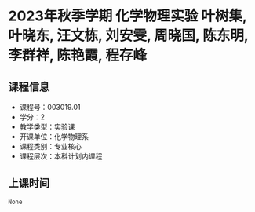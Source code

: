 # 2023年秋季学期 化学物理实验 叶树集, 叶晓东, 汪文栋, 刘安雯, 周晓国, 陈东明, 李群祥, 陈艳霞, 程存峰






## 课程信息

- 课程号：003019.01
- 学分：2
- 教学类型：实验课
- 开课单位：化学物理系
- 课程类别：专业核心
- 课程层次：本科计划内课程

## 上课时间

```
None
```

